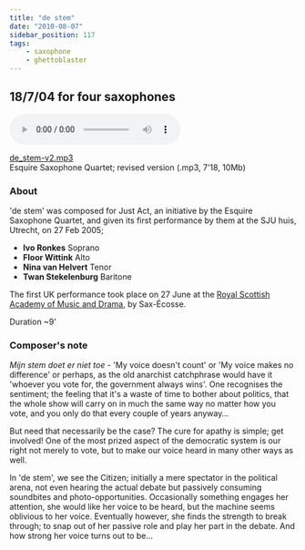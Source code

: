 ```yaml
---
title: "de stem"
date: "2010-08-07"
sidebar_position: 117
tags:
    - saxophone
    - ghettoblaster
---
```


## 18/7/04 for four saxophones

<audio controls>
  <source src="/catalog/de_stem-v2.mp3"/>
</audio>

[de_stem-v2.mp3](pathname:///catalog/de_stem-v2.mp3)\
Esquire Saxophone Quartet; revised version (.mp3, 7'18, 10Mb)

### About

'de stem' was composed for Just Act, an initiative by the Esquire Saxophone Quartet, and given its first performance by them at the SJU huis, Utrecht, on 27 Feb 2005;

- **Ivo Ronkes** Soprano
- **Floor Wittink** Alto
- **Nina van Helvert** Tenor
- **Twan Stekelenburg** Baritone

The first UK performance took place on 27 June at the [Royal Scottish Academy of Music and Drama](https://www.rcs.ac.uk/), by Sax-Écosse.

Duration ~9'

### Composer's note

_Mijn stem doet er niet toe_ - 'My voice doesn't count' or 'My voice makes no difference' or perhaps, as the old anarchist catchphrase would have it 'whoever you vote for, the government always wins'. One recognises the sentiment; the feeling that it's a waste of time to bother about politics, that the whole show will carry on in much the same way no matter how you vote, and you only do that every couple of years anyway…

But need that necessarily be the case? The cure for apathy is simple; get involved! One of the most prized aspect of the democratic system is our right not merely to vote, but to make our voice heard in many other ways as well.

In 'de stem', we see the Citizen; initially a mere spectator in the political arena, not even hearing the actual debate but passively consuming soundbites and photo-opportunities. Occasionally something engages her attention, she would like her voice to be heard, but the machine seems oblivious to her voice. Eventually however, she finds the strength to break through; to snap out of her passive role and play her part in the debate. And how strong her voice turns out to be…

